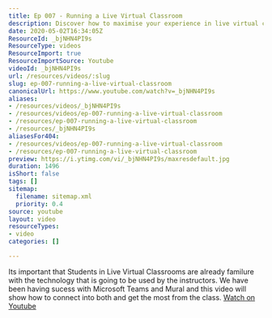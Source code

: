 ```yaml
---
title: Ep 007 - Running a Live Virtual Classroom
description: Discover how to maximise your experience in live virtual classrooms using Microsoft Teams and Mural. Get tech-savvy for successful learning!
date: 2020-05-02T16:34:05Z
ResourceId: _bjNHN4PI9s
ResourceType: videos
ResourceImport: true
ResourceImportSource: Youtube
videoId: _bjNHN4PI9s
url: /resources/videos/:slug
slug: ep-007-running-a-live-virtual-classroom
canonicalUrl: https://www.youtube.com/watch?v=_bjNHN4PI9s
aliases:
- /resources/videos/_bjNHN4PI9s
- /resources/videos/ep-007-running-a-live-virtual-classroom
- /resources/ep-007-running-a-live-virtual-classroom
- /resources/_bjNHN4PI9s
aliasesFor404:
- /resources/videos/ep-007-running-a-live-virtual-classroom
- /resources/ep-007-running-a-live-virtual-classroom
preview: https://i.ytimg.com/vi/_bjNHN4PI9s/maxresdefault.jpg
duration: 1496
isShort: false
tags: []
sitemap:
  filename: sitemap.xml
  priority: 0.4
source: youtube
layout: video
resourceTypes:
- video
categories: []

---
```

 Its important that Students in Live Virtual Classrooms are already familure with the technology that is going to be used by the instructors. We have been having sucess with Microsoft Teams and Mural and this video will show how to connect into both and get the most from the class. 
 [Watch on Youtube](https://www.youtube.com/watch?v=_bjNHN4PI9s)

